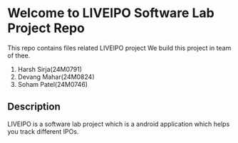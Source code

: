 # Welcome to LIVEIPO Software Lab Project Repo

This repo contains files related LIVEIPO project
We build this project in team of thee.

1. Harsh Sirja(24M0791)
2. Devang Mahar(24M0824)
3. Soham Patel(24M0746)

## Description

LIVEIPO is a software lab project which is a android application which helps you track different IPOs.
